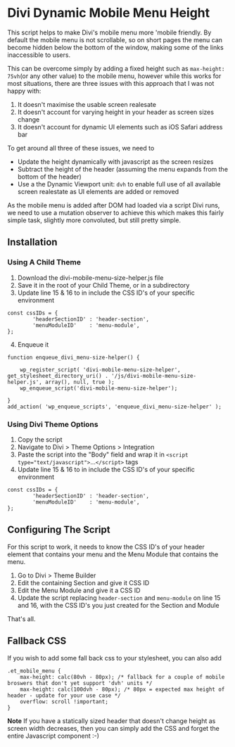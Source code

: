 # Divi Dynamic Mobile Menu Height

This script helps to make Divi's mobile menu more 'mobile friendly. 
By default the mobile menu is not scrollable, so on short pages the menu can become hidden below the bottom of the window, making some of the links inaccessible to users. 

This can be overcome simply by adding a fixed height such as `max-height: 75vh`(or any other value) to the mobile menu, however while this works for most situations, there are three issues with this approach that I was not happy with:
1. It doesn't maximise the usable screen realesate
1. It doesn't account for varying height in your header as screen sizes change
1. It doesn't account for dynamic UI elements such as iOS Safari address bar

To get around all three of these issues, we need to
- Update the height dynamically with javascript as the screen resizes
- Subtract the height of the header (assuming the menu expands from the bottom of the header)
- Use a the Dynamic Viewport unit: `dvh` to enable full use of all available screen realestate as UI elements are added or removed

As the mobile menu is added after DOM had loaded via a script Divi runs, we need to use a mutation observer to achieve this which makes this fairly simple task, slightly more convoluted, but still pretty simple. 

## Installation

### Using A Child Theme

1. Download the divi-mobile-menu-size-helper.js file
1. Save it in the root of your Child Theme, or in a subdirectory
1. Update line 15 & 16 to in include the CSS ID's of your specific environment 
```    
const cssIDs = {
        'headerSectionID' : 'header-section',
        'menuModuleID'    : 'menu-module',
};
```
4. Enqueue it
```
function enqueue_divi_menu-size-helper() {

    wp_register_script( 'divi-mobile-menu-size-helper', get_stylesheet_directory_uri() . '/js/divi-mobile-menu-size-helper.js', array(), null, true );
    wp_enqueue_script('divi-mobile-menu-size-helper');

}
add_action( 'wp_enqueue_scripts', 'enqueue_divi_menu-size-helper' );
```

### Using Divi Theme Options

1. Copy the script
1. Navigate to Divi > Theme Options > Integration
1. Paste the script into the "Body" field and wrap it in `<script type="text/javascript">`...`</script>` tags 
1. Update line 15 & 16 to in include the CSS ID's of your specific environment 
```    
const cssIDs = {
        'headerSectionID' : 'header-section',
        'menuModuleID'    : 'menu-module',
};
```

## Configuring The Script

For this script to work, it needs to know the CSS ID's of your header element that contains your menu and the Menu Module that contains the menu. 

1. Go to Divi > Theme Builder
1. Edit the containing Section and give it CSS ID
1. Edit the Menu Module and give it a CSS ID
1. Update the script replacing `header-section` and `menu-module` on line 15 and 16, with the CSS ID's you just created for the Section and Module

That's all. 

## Fallback CSS

If you wish to add some fall back css to your stylesheet, you can also add

```
.et_mobile_menu {
    max-height: calc(80vh - 80px); /* fallback for a couple of mobile broswers that don't yet support 'dvh' units */
    max-height: calc(100dvh - 80px); /* 80px = expected max height of header - update for your use case */
    overflow: scroll !important;
}
```
**Note** 
If you have a statically sized header that doesn't change height as screen width decreases, then you can simply add the CSS and forget the entire Javascript component  :-) 